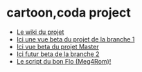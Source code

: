 # cartoon,coda project
<ul>
  <li><a href="https://github.com/regiscoda30/cartoon/wiki"> Le wiki du projet</a></li>
  <li><a href="https://htmlpreview.github.io/?https://github.com/regiscoda30/cartoon/blob/MathieuCoynet-patch-1/index.html">Ici  une vue      beta du projet de la branche 1</a></li>
  <li><a href="https://htmlpreview.github.io/?https://github.com/regiscoda30/cartoon/blob/master/index.html">Ici vue beta du projet Master</a></li>
  <li><a href="***">Ici futur beta de la branche 2</a></li>
  <li><a href="https://github.com/regiscoda30/cartoon/blob/master/script.sh">Le script du bon Flo (Meg4Rom)!</a></li>
</ul>
